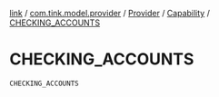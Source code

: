 [link](../../../index.md) / [com.tink.model.provider](../../index.md) / [Provider](../index.md) / [Capability](index.md) / [CHECKING_ACCOUNTS](./-c-h-e-c-k-i-n-g_-a-c-c-o-u-n-t-s.md)

# CHECKING_ACCOUNTS

`CHECKING_ACCOUNTS`